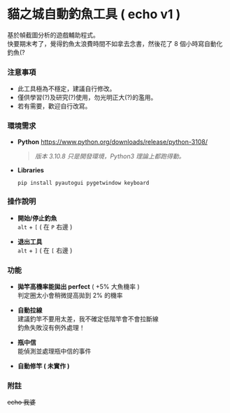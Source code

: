# 貓之城自動釣魚工具 ( echo v1 )
基於幀截圖分析的遊戲輔助程式。<br>
快要期末考了，覺得釣魚太浪費時間不如拿去念書，然後花了 8 個小時寫自動化釣魚(?

### 注意事項
- 此工具極為不穩定，建議自行修改。
- 僅供學習(?)及研究(?)使用，勿光明正大(?)的濫用。
- 若有需要，歡迎自行改寫。

### 環境需求
- **Python**
  https://www.python.org/downloads/release/python-3108/
  > *版本 3.10.8 只是開發環境，Python3 理論上都跑得動。*

- **Libraries**
  ```
  pip install pyautogui pygetwindow keyboard
  ```

### 操作說明
- **開始/停止釣魚**  
  `alt` + `[` ( 在 `P` 右邊 )

- **退出工具**  
  `alt` + `]` ( 在 `[` 右邊 )

### 功能
- **拋竿高機率能拋出 perfect** ( +5% 大魚機率 )  
  判定圈太小會稍微提高拋到 2% 的機率

- **自動拉線**  
  建議釣竿不要用太差，我不確定低階竿會不會拉斷線  
  釣魚失敗沒有例外處理！

- **瓶中信**  
  能偵測並處理瓶中信的事件

- **自動修竿 ( 未實作 )**

### 附註
~~echo 我婆~~
